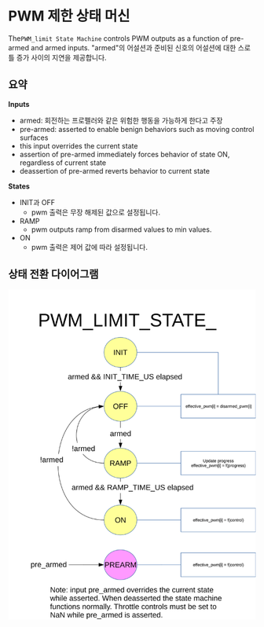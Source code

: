# PWM 제한 상태 머신

The`PWM_limit State Machine` controls PWM outputs as a function of pre-armed and armed inputs.
"armed"의 어설션과 준비된 신호의 어설션에 대한 스로틀 증가 사이의 지연을 제공합니다.

## 요약

**Inputs**

- armed: 회전하는 프로펠러와 같은 위험한 행동을 가능하게 한다고 주장
- pre-armed: asserted to enable benign behaviors such as moving control surfaces
- this input overrides the current state
- assertion of pre-armed immediately forces behavior of state ON, regardless of current state
- deassertion of pre-armed reverts behavior to current state

**States**

- INIT과 OFF
  - pwm 출력은 무장 해제된 값으로 설정됩니다.
- RAMP
  - pwm outputs ramp from disarmed values to min values.
- ON
  - pwm 출력은 제어 값에 따라 설정됩니다.

## 상태 전환 다이어그램

![PWM Limit state machine diagram](../../assets/diagrams/pwm_limit_state_diagram.svg)
